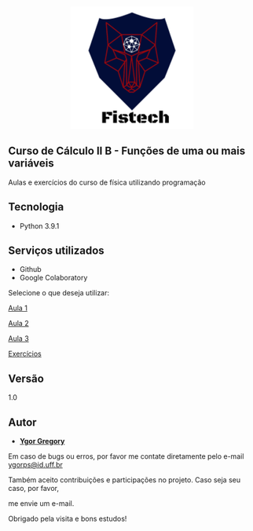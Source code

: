 <p align="center">
  <img width="250" height="250" src="https://github.com/Khrons/Curso-de-Fisica/blob/main/img/logo-fistech.png">
</p>

 
## Curso de Cálculo II B - Funções de uma ou mais variáveis
 
Aulas e exercícios do curso de física utilizando programação
 
## Tecnologia
 
* Python  3.9.1

## Serviços utilizados
 
* Github
* Google Colaboratory
 
 
 
Selecione o que deseja utilizar:

[Aula 1]()

[Aula 2]()

[Aula 3]()

[Exercícios](https://github.com/Khrons/Curso-de-Fisica/tree/main/CalculoIIB/Exercicios)
 
 
 
## Versão
 
1.0
 
 
## Autor
 
* [**Ygor Gregory**](https://github.com/Khrons)


Em caso de bugs ou erros, por favor me contate diretamente pelo e-mail ygorps@id.uff.br

Também aceito contribuições e participações no projeto. Caso seja seu caso, por favor,

me envie um e-mail. 
 
 
Obrigado pela visita e bons estudos!
